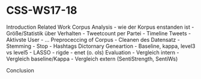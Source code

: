 # CSS-WS17-18
Introduction
Related Work
Corpus Analysis
	- wie der Korpus enstanden ist
	- Größe/Statistik über Verhalten
	- Tweetcount per Partei
	- Timeline Tweets 
	- Aktivste User 
	- ...
Preproceccing of Corpus
	- Cleanen des Datensatz
	- Stemming
	- Stop
	- Hashtags
Dictornary Geneartion
	- Baseline, kappa, level3 vs level5 
	- LASSO
	- rigde
	- enet (o. ols)
Evaluation 
	- Vergleich intern 
	- Vergleich baseline/Kappa
	- Vergleich extern (SentiStrength, SentiWs)

Conclusion
